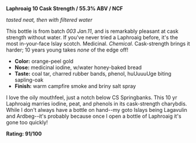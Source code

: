 **Laphroaig 10 Cask Strength / 55.3% ABV / NCF**

*tasted neat, then with filtered water*

This bottle is from batch *003 Jan.11*, and is remarkably pleasant at cask strength without water.  If you've never tried a Laphroaig before, it's the most in-your-face Islay scotch.  Medicinal.  *Chemical*.  Cask-strength brings it harder; 10 years young takes *none* of the edge off!

* **Color:** orange-peel gold
* **Nose:** medicinal iodine, w/water honey-baked bread 
* **Taste:** coal tar, charred rubber bands, phenol, huUuuuUge biting sapling-oak
* **Finish:** warm campfire smoke and briny salt spray

I love the oily mouthfeel, just a notch below CS Springbanks. This 10 yr Laphroaig marries iodine, peat, and phenols in its cask-strength charybdis.  While I don't always have a bottle on hand--my goto Islays being Lagavulin and Ardbeg--it's probably because once I open a bottle of Laphroaig it's gone too quickly!

**Rating: 91/100**